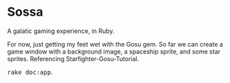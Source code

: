# Sossa

A galatic gaming experience, in Ruby.

For now, just getting my feet wet with the Gosu gem. So far we can create a game window with a background image, a spaceship sprite, and some star sprites. Referencing Starfighter-Gosu-Tutorial.




<tt>rake doc:app</tt>.